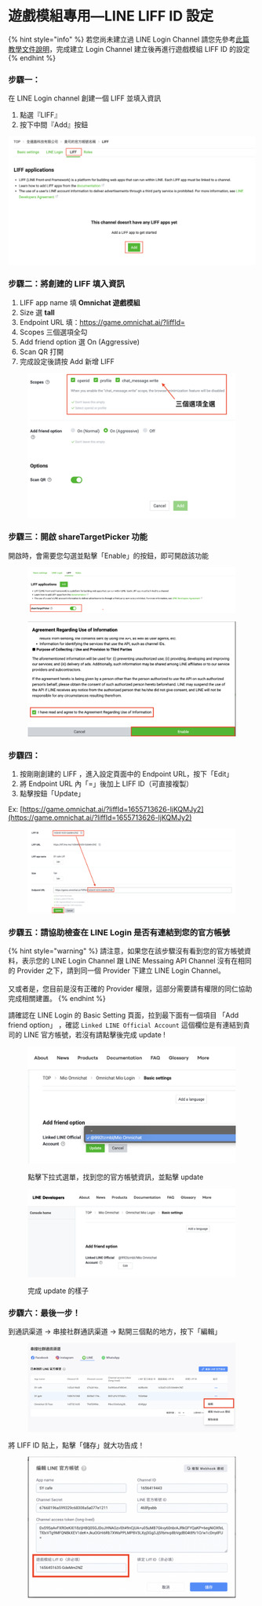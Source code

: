 # 遊戲模組專用—LINE LIFF ID 設定

{% hint style="info" %}
若您尚未建立過 LINE Login Channel 請您先參考[此篇教學文件說明](https://docs.omnichat.ai/features/tong-xun-qu-dao/integrations/line-2.0/she-ding-liff-id-xian-she-ding-login-channel#nothaveloginchannel)，完成建立 Login Channel 建立後再進行遊戲模組 LIFF ID 的設定
{% endhint %}

### 步驟一：

在 LINE Login channel 創建一個 LIFF 並填入資訊

1. 點選『LIFF』
2. 按下中間『Add』按鈕

![](<../../../../.gitbook/assets/截圖 2021-12-10 上午11.17.30.png>)

### **步驟二：將創建的 LIFF 填入資訊**

1. LIFF app name 填 **Omnichat 遊戲模組**
2. Size 選 **tall**
3. Endpoint URL 填：https://game.omnichat.ai/?liffId=
4. Scopes 三個選項全勾
5. Add friend option 選 On (Aggressive)
6. Scan QR 打開
7. 完成設定後請按 Add 新增 LIFF

<figure><img src="../../../../.gitbook/assets/截圖 2024-12-13 下午2.30.53.png" alt=""><figcaption></figcaption></figure>

### 步驟三：開啟 shareTargetPicker 功能

開啟時，會需要您勾選並點擊「Enable」的按鈕，即可開啟該功能

<figure><img src="../../../../.gitbook/assets/截圖 2022-10-24 下午6.39.12.png" alt=""><figcaption></figcaption></figure>

<figure><img src="../../../../.gitbook/assets/截圖 2022-10-24 下午6.40.19.png" alt=""><figcaption></figcaption></figure>

### 步驟四：

1. 按剛剛創建的 LIFF ，進入設定頁面中的 Endpoint URL，按下「Edit」
2. 將 Endpoint URL 內「=」後加上 LIFF ID（可直接複製）
3. 點擊按鈕「Update」

Ex: [https://game.omnichat.ai/?liffId=1655713626-ljKQMJy2](https://game.omnichat.ai/?liffId=1655713626-ljKQMJy2)

<figure><img src="../../../../.gitbook/assets/截圖 2022-10-24 下午6.45.37.png" alt=""><figcaption></figcaption></figure>

### 步驟五：請協助檢查在 LINE Login 是否有連結到您的官方帳號

{% hint style="warning" %}
請注意，如果您在該步驟沒有看到您的官方帳號資料，表示您的 LINE Login Channel 跟 LINE Messaing API Channel 沒有在相同的 Provider 之下，請到同一個 Provider 下建立 LINE Login Channel。\
\
又或者是，您目前是沒有正確的 Provider 權限，這部分需要請有權限的同仁協助完成相關建置。
{% endhint %}

請確認在 LINE Login 的 Basic Setting 頁面，拉到最下面有一個項目 「Add friend option」 ，確認 `Linked LINE Official Account` 這個欄位是有連結到貴司的 LINE 官方帳號，若沒有請點擊後完成 update !

<figure><img src="../../../../.gitbook/assets/截圖 2024-05-21 下午2.56.08.png" alt=""><figcaption><p>點擊下拉式選單，找到您的官方帳號資訊，並點擊 update</p></figcaption></figure>

<figure><img src="../../../../.gitbook/assets/截圖 2024-05-21 下午2.56.01.png" alt=""><figcaption><p>完成 update 的樣子</p></figcaption></figure>

### 步驟六：最後一步！

到通訊渠道 -> 串接社群通訊渠道 -> 點開三個點的地方，按下「編輯」

<figure><img src="../../../../.gitbook/assets/截圖 2022-09-01 下午7.47.34.png" alt=""><figcaption></figcaption></figure>

將 LIFF ID 貼上，點擊「儲存」就大功告成！

<figure><img src="../../../../.gitbook/assets/截圖 2022-09-01 下午7.48.03.png" alt=""><figcaption></figcaption></figure>
